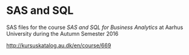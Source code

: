 # SAS and SQL

SAS files for the course <i>SAS and SQL for Business Analytics</i> at Aarhus University during the Autumn Semester 2016

http://kursuskatalog.au.dk/en/course/669